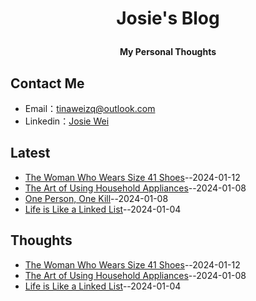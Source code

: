 **<p align="center">Josie's Blog</p>**
====

**<p align="center">My Personal Thoughts</p>**


## Contact Me
- Email：[tinaweizq@outlook.com](mailto:tinaweizq@outlook.com)
- Linkedin：[Josie Wei](https://www.linkedin.com/in/josie-wei/)

## Latest
- [The Woman Who Wears Size 41 Shoes](https://github.com/JosieWei2023/blog/issues/9)--2024-01-12
- [The Art of Using Household Appliances](https://github.com/JosieWei2023/blog/issues/8)--2024-01-08
- [One Person, One Kill](https://github.com/JosieWei2023/blog/issues/7)--2024-01-08
- [Life is Like a Linked List](https://github.com/JosieWei2023/blog/issues/5)--2024-01-04
## Thoughts
- [The Woman Who Wears Size 41 Shoes](https://github.com/JosieWei2023/blog/issues/9)--2024-01-12
- [The Art of Using Household Appliances](https://github.com/JosieWei2023/blog/issues/8)--2024-01-08
- [Life is Like a Linked List](https://github.com/JosieWei2023/blog/issues/5)--2024-01-04
